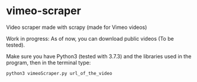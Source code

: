 # vimeo-scraper
Video scraper made with scrapy (made for Vimeo videos)

Work in progress: As of now, you can download public videos (To be tested).

Make sure you have Python3 (tested with 3.7.3) and the libraries used in the program, then in the terminal type:

   `python3 vimeoScraper.py url_of_the_video`
